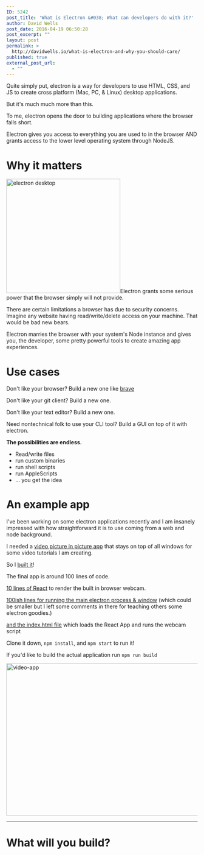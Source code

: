 ```yaml
---
ID: 5242
post_title: 'What is Electron &#038; What can developers do with it?'
author: David Wells
post_date: 2016-04-19 06:50:28
post_excerpt: ""
layout: post
permalink: >
  http://davidwells.io/what-is-electron-and-why-you-should-care/
published: true
external_post_url:
  - ""
---
```

Quite simply put, electron is a way for developers to use HTML, CSS, and JS to create cross platform (Mac, PC, & Linux) desktop applications.

But it's much much more than this. 

To me, electron opens the door to building applications where the browser falls short.

Electron gives you access to everything you are used to in the browser AND grants access to the lower level operating system through NodeJS.

#  Why it matters

<img src="http://davidwells.io/wp-content/uploads/2016/04/IMG_2864-300x300.jpg" alt="electron desktop" width="300" height="300" class="alignright size-medium wp-image-5244" />Electron grants some serious power that the browser simply will not provide.

There are certain limitations a browser has due to security concerns. Imagine any website having read/write/delete access on your machine. That would be bad new bears.

Electron marries the browser with your system's Node instance and gives you, the developer, some pretty powerful tools to create amazing app experiences.

#  Use cases
Don't like your browser? Build a new one like [brave](http://brave.com)

Don't like your git client? Build a new one.

Don't like your text editor? Build a new one.

Need nontechnical folk to use your CLI tool? Build a GUI on top of it with electron.

**The possibilities are endless.**

- Read/write files
- run custom binaries
- run shell scripts
- run AppleScripts
- ... you get the idea

# An example app

I've been working on some electron applications recently and I am insanely impressed with how straightforward it is to use coming from a web and node background.

I needed a [video picture in picture app](https://github.com/DavidWells/video-app) that stays on top of all windows for some video tutorials I am creating. 

So I [built it](https://github.com/DavidWells/video-app)! 

The final app is around 100 lines of code.

[10 lines of React](https://github.com/DavidWells/video-app/blob/master/app/app.jsx) to render the built in browser webcam.

[100ish lines for running the main electron process & window](https://github.com/DavidWells/video-app/blob/master/index.js#L102) (which could be smaller but I left some comments in there for teaching others some electron goodies.)

[and the index.html file](https://github.com/DavidWells/video-app/blob/master/dev.html) which loads the React App and runs the webcam script

Clone it down, `npm install`, and `npm start` to run it!

If you'd like to build the actual application run `npm run build`

<img src="http://davidwells.io/wp-content/uploads/2016/04/video-app.jpg" alt="video-app" width="625" height="400" class="aligncenter size-full wp-image-5243" />

----

# What will you build?